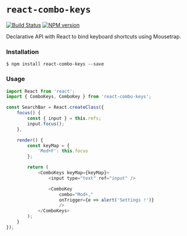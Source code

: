 # `react-combo-keys`

[![Build Status](https://travis-ci.org/SamyPesse/react-combo-keys.svg?branch=master)](https://travis-ci.org/SamyPesse/react-combo-keys)
[![NPM version](https://badge.fury.io/js/react-combo-keys.svg)](http://badge.fury.io/js/react-combo-keys)


Declarative API with React to bind keyboard shortcuts using Mousetrap.

### Installation

```
$ npm install react-combo-keys --save
```

### Usage

```js
import React from 'react';
import { ComboKeys, ComboKey } from 'react-combo-keys';

const SearchBar = React.createClass({
    focus() {
        const { input } = this.refs;
        input.focus();
    },

    render() {
        const keyMap = {
            'Mod+F': this.focus
        };

        return (
            <ComboKeys keyMap={keyMap}>
                <input type="text" ref="input" />

                <ComboKey
                    combo="Mod+,"
                    onTrigger={e => alert('Settings !')}
                    />
            </ComboKeys>
        );
    }
});
```
